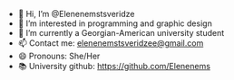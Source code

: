 - 👋 Hi, I’m @Elenenemstsveridze
- 👀 I’m interested in programming and graphic design
- 🌱 I’m currently a Georgian-American university student
- 📫 Contact me: elenenemstsveridzee@gmail.com
- 😄 Pronouns: She/Her
- 📚 University github: https://github.com/Elenenems

<!---
Elenenemstsveridze/Elenenemstsveridze is a ✨ special ✨ repository because its `README.md` (this file) appears on your GitHub profile.
You can click the Preview link to take a look at your changes.
--->
